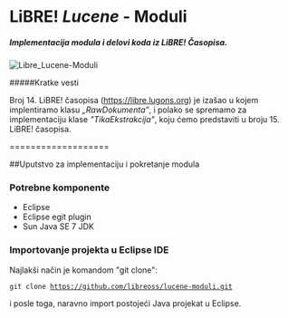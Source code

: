 LiBRE! _Lucene_ - Moduli
===================
##### Implementacija modula i delovi koda iz LiBRE! Časopisa.

 
 
![Libre_Lucene-Moduli](http://www.deanchugall.info/LibreSlike/LiBRE-Lucene-application-LOGO_.png "Lucene Moduli")

#####Kratke vesti

Broj 14. LiBRE! časopisa (https://libre.lugons.org) je izašao u kojem implentiramo klasu _„RawDokumenta”_, i polako 
se spremamo za implementaciju klase _"TikaEkstrakcija"_, koju ćemo predstaviti u broju 15. LiBRE! časopisa.

===================

##Uputstvo za implementaciju i pokretanje modula


### Potrebne komponente
  - Eclipse
  - Eclipse egit plugin
  - Sun Java SE 7 JDK
  
  
### Importovanje projekta u Eclipse IDE
Najlakši način je komandom "git clone":

<code>git clone https://github.com/libreoss/lucene-moduli.git</code>

i posle toga, naravno import postojeći Java projekat u Eclipse.

